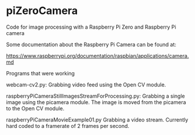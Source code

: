 # piZeroCamera
Code for image processing with a Raspberry Pi Zero and Raspberry Pi camera

Some documentation about the Raspberry Pi Camera can be found at:

https://www.raspberrypi.org/documentation/raspbian/applications/camera.md

Programs that were working

webcam-cv2.py:
	Grabbing video feed using the Open CV module.

raspberryPiCameraStillImagesStreamForProcessing.py:
	Grabbing a single image using the picamera module.
	The image is moved from the picamera to the Open CV
	module.

raspberryPiCameraMovieExample01.py
	Grabbing a video stream. Currently hard coded to a framerate
	of 2 frames per second.
	